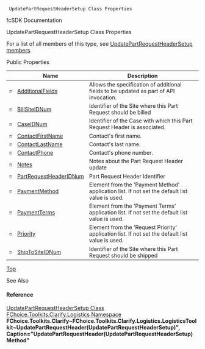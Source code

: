 ﻿     UpdatePartRequestHeaderSetup Class Properties                                                   

fcSDK Documentation

UpdatePartRequestHeaderSetup Class Properties

For a list of all members of this type, see [UpdatePartRequestHeaderSetup members](FChoice.Toolkits.Clarify~FChoice.Toolkits.Clarify.Logistics.UpdatePartRequestHeaderSetup_members.md).

Public Properties

|   | Name | Description |
| --- | --- | --- |
| ![Public Property](dotnetimages/publicProperty.png) | [AdditionalFields](FChoice.Toolkits.Clarify~FChoice.Toolkits.Clarify.Logistics.UpdatePartRequestHeaderSetup~AdditionalFields.md) | Allows the specification of additional fields to be updated as part of API invocation.   |
| ![Public Property](dotnetimages/publicProperty.png) | [BillSiteIDNum](FChoice.Toolkits.Clarify~FChoice.Toolkits.Clarify.Logistics.UpdatePartRequestHeaderSetup~BillSiteIDNum.md) | Identifier of the Site where this Part Request should be billed   |
| ![Public Property](dotnetimages/publicProperty.png) | [CaseIDNum](FChoice.Toolkits.Clarify~FChoice.Toolkits.Clarify.Logistics.UpdatePartRequestHeaderSetup~CaseIDNum.md) | Identifier of the Case with which this Part Request Header is associated.   |
| ![Public Property](dotnetimages/publicProperty.png) | [ContactFirstName](FChoice.Toolkits.Clarify~FChoice.Toolkits.Clarify.Logistics.UpdatePartRequestHeaderSetup~ContactFirstName.md) | Contact's first name.   |
| ![Public Property](dotnetimages/publicProperty.png) | [ContactLastName](FChoice.Toolkits.Clarify~FChoice.Toolkits.Clarify.Logistics.UpdatePartRequestHeaderSetup~ContactLastName.md) | Contact's last name.   |
| ![Public Property](dotnetimages/publicProperty.png) | [ContactPhone](FChoice.Toolkits.Clarify~FChoice.Toolkits.Clarify.Logistics.UpdatePartRequestHeaderSetup~ContactPhone.md) | Contact's phone number.   |
| ![Public Property](dotnetimages/publicProperty.png) | [Notes](FChoice.Toolkits.Clarify~FChoice.Toolkits.Clarify.Logistics.UpdatePartRequestHeaderSetup~Notes.md) | Notes about the Part Request Header update   |
| ![Public Property](dotnetimages/publicProperty.png) | [PartRequestHeaderIDNum](FChoice.Toolkits.Clarify~FChoice.Toolkits.Clarify.Logistics.UpdatePartRequestHeaderSetup~PartRequestHeaderIDNum.md) | Part Request Header Identifier   |
| ![Public Property](dotnetimages/publicProperty.png) | [PaymentMethod](FChoice.Toolkits.Clarify~FChoice.Toolkits.Clarify.Logistics.UpdatePartRequestHeaderSetup~PaymentMethod.md) | Element from the 'Payment Method' application list. If not set the default list value is used.   |
| ![Public Property](dotnetimages/publicProperty.png) | [PaymentTerms](FChoice.Toolkits.Clarify~FChoice.Toolkits.Clarify.Logistics.UpdatePartRequestHeaderSetup~PaymentTerms.md) | Element from the 'Payment Terms' application list. If not set the default list value is used.   |
| ![Public Property](dotnetimages/publicProperty.png) | [Priority](FChoice.Toolkits.Clarify~FChoice.Toolkits.Clarify.Logistics.UpdatePartRequestHeaderSetup~Priority.md) | Element from the 'Request Priority' application list. If not set the default list value is used.   |
| ![Public Property](dotnetimages/publicProperty.png) | [ShipToSiteIDNum](FChoice.Toolkits.Clarify~FChoice.Toolkits.Clarify.Logistics.UpdatePartRequestHeaderSetup~ShipToSiteIDNum.md) | Identifier of the Site where this Part Request should be shipped   |

[Top](#top)

See Also

#### Reference

[UpdatePartRequestHeaderSetup Class](FChoice.Toolkits.Clarify~FChoice.Toolkits.Clarify.Logistics.UpdatePartRequestHeaderSetup.md)  
[FChoice.Toolkits.Clarify.Logistics Namespace](FChoice.Toolkits.Clarify~FChoice.Toolkits.Clarify.Logistics_namespace.md)  
**FChoice.Toolkits.Clarify~FChoice.Toolkits.Clarify.Logistics.LogisticsToolkit~UpdatePartRequestHeader(UpdatePartRequestHeaderSetup)", Caption="UpdatePartRequestHeader(UpdatePartRequestHeaderSetup) Method"**